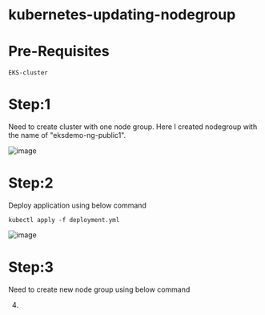 # kubernetes-updating-nodegroup

# Pre-Requisites
    EKS-cluster
# Step:1
  Need to create cluster with one node group. Here I created nodegroup with the name of "eksdemo-ng-public1".
  
  ![image](https://user-images.githubusercontent.com/58024415/116837415-00da4900-abe8-11eb-89e5-fe2293cc1cc4.png)
# Step:2 
  Deploy application using below command
    
    kubectl apply -f deployment.yml
  ![image](https://user-images.githubusercontent.com/58024415/116837541-7f36eb00-abe8-11eb-86ad-2593f7ab4285.png)
# Step:3
  Need to create new node group using below command
    
    
4.  
